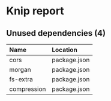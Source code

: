 # Knip report

## Unused dependencies (4)

| Name        | Location     |
|:------------|:-------------|
| cors        | package.json |
| morgan      | package.json |
| fs-extra    | package.json |
| compression | package.json |

